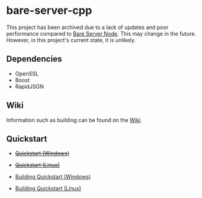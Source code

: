 # bare-server-cpp

This project has been archived due to a lack of updates and poor performance compared to [Bare Server Node](https://github.com/tomphttp/bare-server-node). This may change in the future. However, in this project's current state, it is unlikely.

## Dependencies

- OpenSSL
- Boost
- RapidJSON

## Wiki

Information such as building can be found on the [Wiki](https://github.com/tomphttp/bare-server-cpp/wiki).

## Quickstart

- [~~Quickstart (Windows)~~](https://github.com/tomphttp/bare-server-cpp/wiki) 
- [~~Quickstart (Linux)~~](https://github.com/tomphttp/bare-server-cpp/wiki) 

- [Building Quickstart (Windows)](https://github.com/tomphttp/bare-server-cpp/wiki/Windows-Build-Quickstart)
- [Building Quickstart (Linux)](https://github.com/tomphttp/bare-server-cpp/wiki/Linux-Build-Quickstart)
